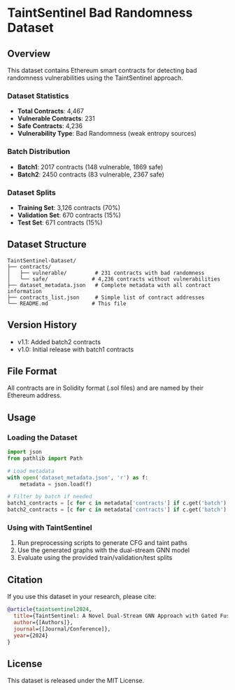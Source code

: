 # TaintSentinel Bad Randomness Dataset

## Overview
This dataset contains Ethereum smart contracts for detecting bad randomness vulnerabilities using the TaintSentinel approach.

### Dataset Statistics
- **Total Contracts**: 4,467
- **Vulnerable Contracts**: 231
- **Safe Contracts**: 4,236
- **Vulnerability Type**: Bad Randomness (weak entropy sources)

### Batch Distribution
- **Batch1**: 2017 contracts (148 vulnerable, 1869 safe)
- **Batch2**: 2450 contracts (83 vulnerable, 2367 safe)

### Dataset Splits
- **Training Set**: 3,126 contracts (70%)
- **Validation Set**: 670 contracts (15%)
- **Test Set**: 671 contracts (15%)

## Dataset Structure
```
TaintSentinel-Dataset/
├── contracts/
│   ├── vulnerable/         # 231 contracts with bad randomness
│   └── safe/              # 4,236 contracts without vulnerabilities
├── dataset_metadata.json   # Complete metadata with all contract information
├── contracts_list.json     # Simple list of contract addresses
└── README.md              # This file
```

## Version History
- v1.1: Added batch2 contracts
- v1.0: Initial release with batch1 contracts

## File Format
All contracts are in Solidity format (.sol files) and are named by their Ethereum address.

## Usage

### Loading the Dataset
```python
import json
from pathlib import Path

# Load metadata
with open('dataset_metadata.json', 'r') as f:
    metadata = json.load(f)

# Filter by batch if needed
batch1_contracts = [c for c in metadata['contracts'] if c.get('batch') == 'batch1']
batch2_contracts = [c for c in metadata['contracts'] if c.get('batch') == 'batch2']
```

### Using with TaintSentinel
1. Run preprocessing scripts to generate CFG and taint paths
2. Use the generated graphs with the dual-stream GNN model
3. Evaluate using the provided train/validation/test splits

## Citation
If you use this dataset in your research, please cite:
```bibtex
@article{taintsentinel2024,
  title={TaintSentinel: A Novel Dual-Stream GNN Approach with Gated Fusion and Path Risk Assessment for Smart Contract Bad Randomness Detection},
  author={[Authors]},
  journal={[Journal/Conference]},
  year={2024}
}
```

## License
This dataset is released under the MIT License.
